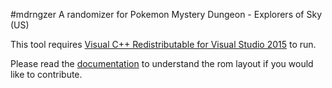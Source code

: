 #mdrngzer
A randomizer for Pokemon Mystery Dungeon - Explorers of Sky (US)

This tool requires [Visual C++ Redistributable for Visual Studio 2015](https://www.microsoft.com/en-us/download/details.aspx?id=48145) to run.

Please read the [documentation](doc/rom.md) to understand the rom layout if you would like to contribute.
